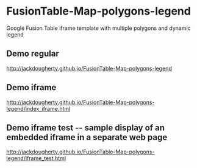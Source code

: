 FusionTable-Map-polygons-legend
===============================

Google Fusion Table iframe template with multiple polygons and dynamic legend

## Demo regular
http://jackdougherty.github.io/FusionTable-Map-polygons-legend

## Demo iframe
http://jackdougherty.github.io/FusionTable-Map-polygons-legend/index_iframe.html

## Demo iframe test -- sample display of an embedded iframe in a separate web page
http://jackdougherty.github.io/FusionTable-Map-polygons-legend/iframe_test.html
